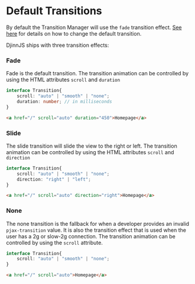 # Default Transitions

By default the Transition Manager will use the `fade` transition effect. [See here](/configuration#defaulttransition) for details on how to change the default transition.

DjinnJS ships with three transition effects:

### Fade

Fade is the default transition. The transition animation can be controlled by using the HTML attributes `scroll` and `duration`

```typescript
interface Transition{
    scroll: "auto" | "smooth" | "none";
    duration: number; // in milliseconds
}
```

```html
<a href="/" scroll="auto" duration="450">Homepage</a>
```

### Slide

The slide transition will slide the view to the right or left. The transition animation can be controlled by using the HTML attributes `scroll` and `direction`

```typescript
interface Transition{
    scroll: "auto" | "smooth" | "none";
    direction: "right" | "left";
}
```

```html
<a href="/" scroll="auto" direction="right">Homepage</a>
```

### None

The none transition is the fallback for when a developer provides an invalid `pjax-transition` value. It is also the transition effect that is used when the user has a 2g or slow-2g connection. The transition animation can be controlled by using the `scroll` attribute.

```typescript
interface Transition{
    scroll: "auto" | "smooth" | "none";
}
```

```html
<a href="/" scroll="auto">Homepage</a>
```